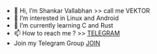 - 👋 Hi, I’m Shankar Vallabhan >> call me VEKTOR
- 👀 I’m interested in Linux and Android
- 🌱 I’m currently learning C and Rust
- 📫 How to reach me ? >> [TELEGRAM](//t.me/VEKTOR_87)
- Join my Telegram Group [JOIN](//t.me/adreno_driver)
<!---
v3kt0r-87/v3kt0r-87 is a ✨ special ✨ repository because its `README.md` (this file) appears on your GitHub profile.
You can click the Preview link to take a look at your changes.
--->
